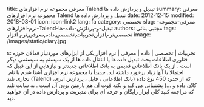 title: معرفی مجموعه نرم افزارهای Talend   تبدیل و پردازش داده ها
summary: معرفی مجموعه نرم افزارهای Talend   تبدیل و پردازش داده ها
date: 2012-12-15
modified: 2018-08-01
icon:  icon-link2
lang: fa
category: تخصصی
slug: معرفی-مجموعه-نرم-افزارهای-Talend-تبدیل-و-پردازش-داده-ها
authors: مجتبی بنائی
tags: تخصصی‌نرم‌افزار,تجربیات,تخصصی,داده,معرفی,نرم افزار
image: /images/static/diary.jpg

s: تجربیات | تخصصی | داده | معرفی | نرم افزار یکی از ابزارهای موردنیاز فعالان حوزه فناوری اطلاعات بحث تبدیل داده ها یا انتقال داده ها از یک سیستم به سیستمی دیگر است . از یک بانک اطلاعاتی قدیمی به بانک اطلاعاتی جدیدتر و نیازهایی از این قبیل که احتمالا با آنها زیاد برخورد داشته اید.  جدیداً با مجموعه نرم افزاری آشنا شدم با نام  تجاری تلند (Talend) که از حدود 450 نوع داده (بانک اطلاعاتی ، فایل ، پردازش ابری، کلان داده و ...) پشتیبانی می کند و نکته قوت آن هم بازمتن بودن آن است .  به سایت تلند که مراجعه کنید کلی ابزار رایگان و حرفه ای برای مدیریت و پردازش  داده در آن خواهید دید.